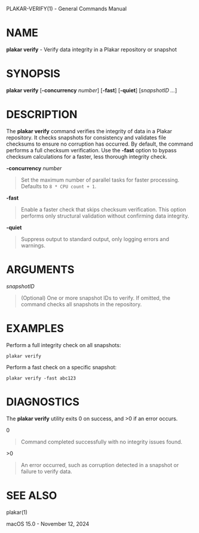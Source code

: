 PLAKAR-VERIFY(1) - General Commands Manual

# NAME

**plakar verify** - Verify data integrity in a Plakar repository or snapshot

# SYNOPSIS

**plakar verify**
\[**-concurrency**&nbsp;*number*]
\[**-fast**]
\[**-quiet**]
\[*snapshotID&nbsp;...*]

# DESCRIPTION

The
**plakar verify**
command verifies the integrity of data in a Plakar repository.
It checks snapshots for consistency and validates file checksums to
ensure no corruption has occurred.
By default, the command performs a full checksum verification.
Use the
**-fast**
option to bypass checksum calculations for a faster, less thorough
integrity check.

**-concurrency** *number*

> Set the maximum number of parallel tasks for faster processing.
> Defaults to
> `8 * CPU count + 1`.

**-fast**

> Enable a faster check that skips checksum verification.
> This option performs only structural validation without confirming
> data integrity.

**-quiet**

> Suppress output to standard output, only logging errors and warnings.

# ARGUMENTS

*snapshotID*

> (Optional) One or more snapshot IDs to verify.
> If omitted, the command checks all snapshots in the repository.

# EXAMPLES

Perform a full integrity check on all snapshots:

	plakar verify

Perform a fast check on a specific snapshot:

	plakar verify -fast abc123

# DIAGNOSTICS

The **plakar verify** utility exits&#160;0 on success, and&#160;&gt;0 if an error occurs.

0

> Command completed successfully with no integrity issues found.

&gt;0

> An error occurred, such as corruption detected in a snapshot or
> failure to verify data.

# SEE ALSO

plakar(1)

macOS 15.0 - November 12, 2024
